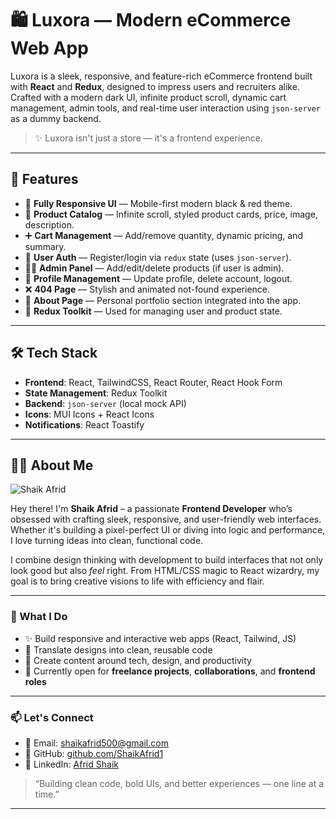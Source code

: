 # 🛍️ Luxora — Modern eCommerce Web App

Luxora is a sleek, responsive, and feature-rich eCommerce frontend built with **React** and **Redux**, designed to impress users and recruiters alike. Crafted with a modern dark UI, infinite product scroll, dynamic cart management, admin tools, and real-time user interaction using `json-server` as a dummy backend.

> ✨ Luxora isn't just a store — it's a frontend experience.

---


## 🚀 Features

- 💎 **Fully Responsive UI** — Mobile-first modern black & red theme.
- 🛒 **Product Catalog** — Infinite scroll, styled product cards, price, image, description.
- ➕ **Cart Management** — Add/remove quantity, dynamic pricing, and summary.
- 👤 **User Auth** — Register/login via `redux` state (uses `json-server`).
- 🧑‍💻 **Admin Panel** — Add/edit/delete products (if user is admin).
- 🧾 **Profile Management** — Update profile, delete account, logout.
- ❌ **404 Page** — Stylish and animated not-found experience.
- 📄 **About Page** — Personal portfolio section integrated into the app.
- 📂 **Redux Toolkit** — Used for managing user and product state.

---

## 🛠️ Tech Stack

- **Frontend**: React, TailwindCSS, React Router, React Hook Form
- **State Management**: Redux Toolkit
- **Backend**: `json-server` (local mock API)
- **Icons**: MUI Icons + React Icons
- **Notifications**: React Toastify

---


## 👨‍💻 About Me

![Shaik Afrid](./public/Afrid.jpeg) 


Hey there! I'm **Shaik Afrid** – a passionate **Frontend Developer** who’s obsessed with crafting sleek, responsive, and user-friendly web interfaces. Whether it's building a pixel-perfect UI or diving into logic and performance, I love turning ideas into clean, functional code.

I combine design thinking with development to build interfaces that not only look good but also *feel* right. From HTML/CSS magic to React wizardry, my goal is to bring creative visions to life with efficiency and flair.

---

### 🚀 What I Do

- ✨ Build responsive and interactive web apps (React, Tailwind, JS)
- 🎨 Translate designs into clean, reusable code
- 🎥 Create content around tech, design, and productivity
- 🔧 Currently open for **freelance projects**, **collaborations**, and **frontend roles**

---

### 📫 Let's Connect

- 📧 Email: [shaikafrid500@gmail.com](mailto:shaikafrid500@gmail.com)
- 🐙 GitHub: [github.com/ShaikAfrid1](https://github.com/ShaikAfrid1)
- 💼 LinkedIn: [Afrid Shaik](https://www.linkedin.com/in/afrid-shaik-7169521a0/)

> “Building clean code, bold UIs, and better experiences — one line at a time.”

---

